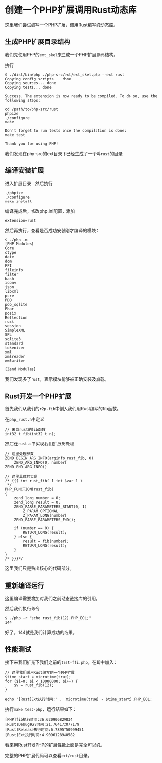 # 创建一个PHP扩展调用Rust动态库

这里我们尝试编写一个PHP扩展，调用Rust编写的动态库。

## 生成PHP扩展目录结构

我们先使用PHP的`ext_skel`来生成一个PHP扩展源码结构。

执行
```
$ ./dist/bin/php ./php-src/ext/ext_skel.php --ext rust
Copying config scripts... done
Copying sources... done
Copying tests... done

Success. The extension is now ready to be compiled. To do so, use the
following steps:

cd /path/to/php-src/rust
phpize
./configure
make

Don't forget to run tests once the compilation is done:
make test

Thank you for using PHP!
```

我们发现在php-src的ext目录下已经生成了一个叫`rust`的目录

## 编译安装扩展

进入扩展目录，然后执行

```
./phpize
./configure
make install
```

编译完成后，修改php.ini配置，添加

```
extension=rust
```

然后再执行，查看是否成功安装刚才编译的模块：

```
$ ./php -m
[PHP Modules]
Core
ctype
date
dom
FFI
fileinfo
filter
hash
iconv
json
libxml
pcre
PDO
pdo_sqlite
Phar
posix
Reflection
rust
session
SimpleXML
SPL
sqlite3
standard
tokenizer
xml
xmlreader
xmlwriter

[Zend Modules]
```
我们发现多了`rust`，表示模块能够被正确安装及加载。

## Rust开发一个PHP扩展

首先我们从我们的`r2p-fib`中倒入我们用Rust编写的fib函数。

在`php_rust.h`中定义

```
// 来自rust的fib函数
int32_t fib(int32_t n);
```

然后在`rust.c`中实现我们扩展的处理
```
// 这里处理参数
ZEND_BEGIN_ARG_INFO(arginfo_rust_fib, 0)
	ZEND_ARG_INFO(0, number)
ZEND_END_ARG_INFO()

// 这里具体的实现
/* {{{ int rust_fib( [ int $var ] )
 */
PHP_FUNCTION(rust_fib)
{
	zend_long number = 0;
	zend_long result = 0;
	ZEND_PARSE_PARAMETERS_START(0, 1)
		Z_PARAM_OPTIONAL
		Z_PARAM_LONG(number)
	ZEND_PARSE_PARAMETERS_END();

	if (number == 0) {
		RETURN_LONG(result);
	} else {
		result = fib(number);
		RETURN_LONG(result);
	}
}
/* }}}*/

```
这里我们只是贴出核心的代码部分。

## 重新编译运行

这里编译需要增加对我们之前动态链接库的引用。

然后我们执行命令

```
$ ./php -r "echo rust_fib(12).PHP_EOL;"
144
```
好了，144就是我们计算成功的结果。

## 性能测试

接下来我们扩充下我们之前的`test-ffi.php`，在其中加入：

```
// 这里我们采用Rust编写的一个PHP扩展
$time_start = microtime(true);
for ($i=0; $i < 10000000; $i++) { 
	$v = rust_fib(12);
}

echo '[Rust]Ext执行时间:' . (microtime(true) - $time_start).PHP_EOL;
```

执行`make test-php`，运行结果如下：

```
[PHP]fib执行时间:36.620906829834
[Rust]Debug执行时间:21.764172077179
[Rust]Release执行时间:6.7895750999451
[Rust]Ext执行时间:4.9096128940582
```
看来用Rust开发PHP的扩展性能上面是完全可以的。

完整的PHP扩展代码可以查看`ext/rust`目录。